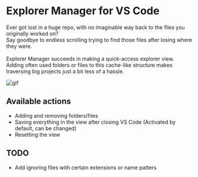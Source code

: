 # Explorer Manager for VS Code

Ever got lost in a huge repo, with no imaginable way back to the files you originally worked on?
<br />
Say goodbye to endless scrolling trying to find those files after losing where they were.
<br />
<br />
Explorer Manager succeeds in making a quick-access explorer view. Adding often used folders or files to this cache-like structure makes traversing big projects just a bit less of a hassle.

![gif](docs/demonstration.gif?raw=true)

## Available actions

- Adding and removing folders/files
- Saving everything in the view after closing VS Code (Activated by default, can be changed)
- Resetting the view

## TODO

- Add ignoring files with certain extensions or name patters
